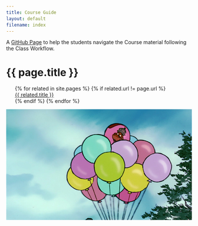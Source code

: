 ```yaml
---
title: Course Guide
layout: default
filename: index
--- 
```


A [GitHub Page](https://pages.github.com) to help the students navigate the Course material following the Class Workflow.

<h1>{{ page.title }}</h1>

<ul style="list-style: none;">
  {% for related in site.pages %}
    {% if related.url != page.url %}
      <li><a href="{{ site.baseurl }}{{ related.url }}">{{ related.title }}</a></li>
    {% endif %}
  {% endfor %}
</ul>

![Sir Hiss](https://raw.githubusercontent.com/tur-learning/CIS1051-python/gh-pages/lectures/notebooks/img/cis1051-cover.png)